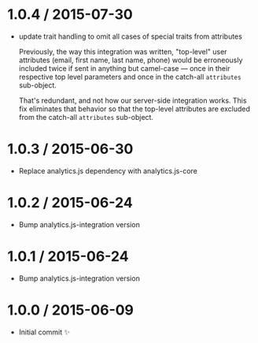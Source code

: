 
1.0.4 / 2015-07-30
==================

  * update trait handling to omit all cases of special traits from attributes
    
    Previously, the way this integration was written, "top-level" user attributes (email, first name, last name, phone) would be erroneously included twice if sent in anything but camel-case — once in their respective top level parameters and once in the catch-all `attributes` sub-object.
    
    That's redundant, and not how our server-side integration works. This fix eliminates that behavior so that the top-level attributes are excluded from the catch-all `attributes` sub-object.

1.0.3 / 2015-06-30
==================

  * Replace analytics.js dependency with analytics.js-core

1.0.2 / 2015-06-24
==================

  * Bump analytics.js-integration version

1.0.1 / 2015-06-24
==================

  * Bump analytics.js-integration version

1.0.0 / 2015-06-09
==================

  * Initial commit :sparkles:
